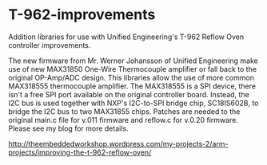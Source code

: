 T-962-improvements
==================

Addition libraries for use with Unified Engineering's T-962 Reflow Oven controller improvements.

The new firmware from Mr. Werner Johansson of Unified Engineering make use of new MAX31850 One-Wire Thermocouple amplifier or fall back to the original OP-Amp/ADC design. This libraries allow the use of more common MAX318555 thermocouple amplifier. The MAX318555 is a SPI device, there isn't a free SPI port available on the original controller board. Instead, the I2C bus is used together with NXP's I2C-to-SPI bridge chip, SC18IS602B, to bridge the I2C bus to two MAX31855 chips. Patches are needed to the original main.c file for v.011 firmware and reflow.c for v.0.20 firmware. Please see my blog for more details.

http://theembeddedworkshop.wordpress.com/my-projects-2/arm-projects/improving-the-t-962-reflow-oven/
